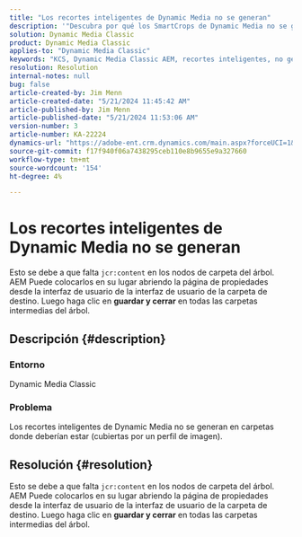 ```yaml
---
title: "Los recortes inteligentes de Dynamic Media no se generan"
description: '"Descubra por qué los SmartCrops de Dynamic Media no se generan en carpetas donde deberían estar (cubiertos por un perfil de imagen)".'
solution: Dynamic Media Classic
product: Dynamic Media Classic
applies-to: "Dynamic Media Classic"
keywords: "KCS, Dynamic Media Classic AEM, recortes inteligentes, no generados,, Adobe Experience Manager, resolución de problemas"
resolution: Resolution
internal-notes: null
bug: false
article-created-by: Jim Menn
article-created-date: "5/21/2024 11:45:42 AM"
article-published-by: Jim Menn
article-published-date: "5/21/2024 11:53:06 AM"
version-number: 3
article-number: KA-22224
dynamics-url: "https://adobe-ent.crm.dynamics.com/main.aspx?forceUCI=1&pagetype=entityrecord&etn=knowledgearticle&id=fc54ada4-6717-ef11-9f8a-6045bd006268"
source-git-commit: f17f940f06a7438295ceb110e8b9655e9a327660
workflow-type: tm+mt
source-wordcount: '154'
ht-degree: 4%

---
```


# Los recortes inteligentes de Dynamic Media no se generan


Esto se debe a que falta `jcr:content` en los nodos de carpeta del árbol. AEM Puede colocarlos en su lugar abriendo la página de propiedades desde la interfaz de usuario de la interfaz de usuario de la carpeta de destino. Luego haga clic en <b>guardar y cerrar</b> en todas las carpetas intermedias del árbol.

## Descripción {#description}


### Entorno

Dynamic Media Classic

### Problema

Los recortes inteligentes de Dynamic Media no se generan en carpetas donde deberían estar (cubiertas por un perfil de imagen).


## Resolución {#resolution}


Esto se debe a que falta `jcr:content` en los nodos de carpeta del árbol. AEM Puede colocarlos en su lugar abriendo la página de propiedades desde la interfaz de usuario de la interfaz de usuario de la carpeta de destino. Luego haga clic en <b>guardar y cerrar</b> en todas las carpetas intermedias del árbol.
